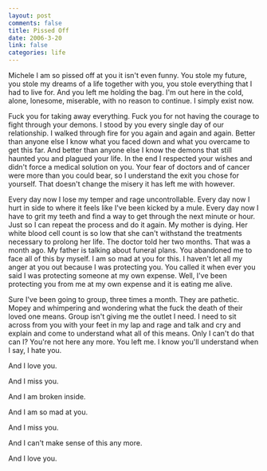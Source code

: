 ```yaml
--- 
layout: post
comments: false
title: Pissed Off
date: 2006-3-20
link: false
categories: life
---
```

Michele I am so pissed off at you it isn't even funny. You stole my future, you stole my dreams of a life together with you, you stole everything that I had to live for. And you left me holding the bag. I'm out here in the cold, alone, lonesome, miserable, with no reason to continue. I simply exist now.

Fuck you for taking away everything. Fuck you for not having the courage to fight through your demons. I stood by you every single day of our relationship. I walked through fire for you again and again and again. Better than anyone else I know what you faced down and what you overcame to get this far. And better than anyone else I know the demons that still haunted you and plagued your life. In the end I respected your wishes and didn't force a medical solution on you. Your fear of doctors and of cancer were more than you could bear, so I understand the exit you chose for yourself. That doesn't change the misery it has left me with however.

Every day now I lose my temper and rage uncontrollable. Every day now I hurt in side to where it feels like I've been kicked by a mule. Every day now I have to grit my teeth and find a way to get through the next minute or hour. Just so I can repeat the process and do it again. My mother is dying. Her white blood cell count is so low that she can't withstand the treatments necessary to prolong her life. The doctor told her two months. That was a month ago. My father is talking about funeral plans. You abandoned me to face all of this by myself. I am so mad at you for this. I haven't let all my anger at  you out because I was protecting you. You called it when ever you said I was protecting someone at my own expense. Well, I've been protecting you from me at my own expense and it is eating me alive.

Sure I've been going to group, three times a month. They are pathetic. Mopey and whimpering and wondering what the fuck the death of their loved one means. Group isn't giving me the outlet I need. I need to sit across from you with your feet in my lap and rage and talk and cry and explain and come to understand what all of this means. Only I can't do that can I? You're not here any more. You left me. I know you'll understand when I say, I hate you.

And I love you.

And I miss you.

And I am broken inside.

And I am so mad at you.

And I miss you.

And I can't make sense of this any more.

And I love you.
